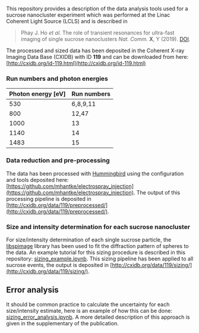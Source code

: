 This repository provides a description of the data analysis tools used for a sucrose nanocluster experiment which was performed at the Linac Coherent Light Source (LCLS) and is described in 

> Phay J. Ho *et al.* The role of transient resonances for ultra-fast imaging of single sucrose nanoclusters *Nat. Comm.* **X**, Y (2019). [DOI](DOI).

The processed and sized data has been deposited in the Coherent X-ray Imaging Data Base (CXIDB) with ID **119** and can be downloaded from here: [http://cxidb.org/id-119.html](http://cxidb.org/id-119.html)

### Run numbers and photon energies ###
Photon energy [eV] | Run numbers 
-------------------| -----------
530                | 6,8,9,11
800                | 12,47
1000               | 13
1140               | 14
1483               | 15

### Data reduction and pre-processing ###
The data has been processed with [Hummingbird](https://github.com/fxihub/hummingbird) using the configuration and tools deposited here: [https://github.com/mhantke/electrospray_injection](https://github.com/mhantke/electrospray_injection). The output of this processing pipeline is deposited in [http://cxidb.org/data/119/preprocessed/](http://cxidb.org/data/119/preprocessed/).

### Size and intensity determination for each sucrose nanocluster ###
For size/intensity determination of each single sucrose particle, the [libspimage](https://github.com/FXIhub/libspimage) library has been used to fit the 
diffraction pattern of spheres to the data. An example tutorial for this sizing procedure is described in this repository: 
[sizing_example.ipynb](sizing_example.ipynb). This sizing pipeline has been applied to all sucrose events, the output is deposited in [http://cxidb.org/data/119/sizing/](http://cxidb.org/data/119/sizing/).

## Error analysis ##
It should be common practice to calculate the uncertainty for each size/intensity estimate, here is an example of how this can be done: [sizing_error_analysis.ipynb](sizing_error_analysis.ipynb). A more detailed description of this approach is given in the supplementary of the publication.
